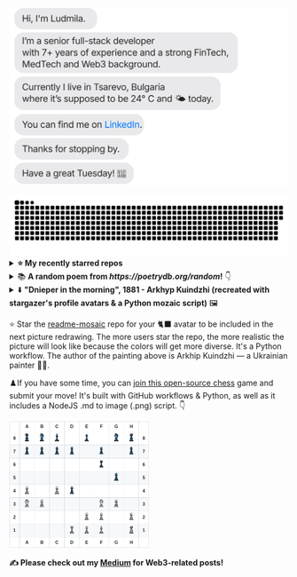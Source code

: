 [![](https://raw.githubusercontent.com/milaabl/milaabl/main/chat.svg)](https://www.linkedin.com/in/ludmila-a-dev/)

<!-- https://github.com/milaabl/milaabl/assets/86361434/c35b0e6f-acf0-435e-920d-b90faa4788ad -->

<img alt="Snake eating my contributions for breakfast🧉" src="https://raw.githubusercontent.com/milaabl/milaabl-readme/preview/github-contribution-grid-snake.svg" />

<details>
<summary>
  <strong>⭐ My recently starred repos </strong>
</summary>
  
<!-- Starred repos start -->
| Name | Url | Stars | Description |
| --- | --- |  --- |  --- |
| PiotrRut/elonmusk-twitter-notifier|https://github.com/PiotrRut/elonmusk-twitter-notifier|59|AI driven e-mail notifier for tweets mentioning stock from Elon Musk 📈|
| Vendicated/Vencord|https://github.com/Vendicated/Vencord|4719|The cutest Discord client mod|
| yeoman/yo|https://github.com/yeoman/yo|3721|CLI tool for running Yeoman generators|
| matter-labs/zksync-era|https://github.com/matter-labs/zksync-era|991|zkSync era|
| 0age/create2crunch|https://github.com/0age/create2crunch|364|A Rust program for finding salts that create gas-efficient Ethereum addresses via CREATE2.|
| joshstevens19/ethereum-multicall|https://github.com/joshstevens19/ethereum-multicall|305|Ability to call many ethereum constant function calls in 1 JSONRPC request|
| threshold-network/token-dashboard|https://github.com/threshold-network/token-dashboard|20||
| LimeChain/mongoose-immutable-plugin|https://github.com/LimeChain/mongoose-immutable-plugin|2|Mongoose plugin guarding fields from modifications|
| ankitects/anki|https://github.com/ankitects/anki|15530|Anki's shared backend and web components, and the Qt frontend|
| lightningnetwork/lnd|https://github.com/lightningnetwork/lnd|7211|Lightning Network Daemon ⚡️|
| CoNarrative/mongo-immutable|https://github.com/CoNarrative/mongo-immutable|10|Immutable MongoDB.|
| lightningdevkit/rust-lightning|https://github.com/lightningdevkit/rust-lightning|1007|A highly modular Bitcoin Lightning library written in Rust. It's rust-lightning, not Rusty's Lightning!|
| node-lightning/node-lightning|https://github.com/node-lightning/node-lightning|122|Bitcoin Lighting Network implemented in Node.js|
| OpenZeppelin/openzeppelin-contracts-upgradeable|https://github.com/OpenZeppelin/openzeppelin-contracts-upgradeable|882|Upgradeable variant of OpenZeppelin Contracts, meant for use in upgradeable contracts. |
| dapphub/ds-test|https://github.com/dapphub/ds-test|188|Assertions, equality checks and other test helpers|
| hbarcelos/forge-multi-version|https://github.com/hbarcelos/forge-multi-version|21|Using forge with multiple solc versions|
| threshold-network/merkle-distribution|https://github.com/threshold-network/merkle-distribution|1|Threshold Network rewards generation and distribution|
| nucypher/nucypher-contracts|https://github.com/nucypher/nucypher-contracts|13|Ethereum contracts supporting TACo applications on the Threshold Network.|
| keep-network/tbtc-v2|https://github.com/keep-network/tbtc-v2|38|Trustlessly tokenized Bitcoin on Ethereum, version 2|
| TotallyMaliciousCryptoBro/TotallyMaliciousCryptoBro|https://github.com/TotallyMaliciousCryptoBro/TotallyMaliciousCryptoBro|4||
| ethereum/EIPs|https://github.com/ethereum/EIPs|12125|The Ethereum Improvement Proposal repository|
| pcaversaccio/reentrancy-attacks|https://github.com/pcaversaccio/reentrancy-attacks|1010|A chronological and (hopefully) complete list of reentrancy attacks to date.|
| StableLib/stablelib|https://github.com/StableLib/stablelib|148|A stable library of useful TypeScript/JavaScript code|
| snappyjs/node-request-queue|https://github.com/snappyjs/node-request-queue|8|A utility to queue up a number requests to be executed in parallel batches with possible waitTime between them.|
| TP-Lab/tp-js-sdk|https://github.com/TP-Lab/tp-js-sdk|179|TokenPocket JS API for Dapp of ETH, IOST, TRON, COSMOS, SOLANA, EOS etc. (mobile only)|
| petr-hejda/solidity-merkle-airdrop|https://github.com/petr-hejda/solidity-merkle-airdrop|3|Example implementation of ERC20 token airdrop using merkle tree|
| MetaMask/KeyringController|https://github.com/MetaMask/KeyringController|210|A module for managing groups of Ethereum accounts and using them.|
| appwrite/appwrite|https://github.com/appwrite/appwrite|37672|Build like a team of hundreds_|
| novuhq/novu|https://github.com/novuhq/novu|30648|🔥 The open-source notification infrastructure with fully functional embedded notification center 🚀🚀🚀|
| wagmi-dev/references|https://github.com/wagmi-dev/references|91|Collection of Chains & Connectors for wagmi|

<!-- Starred repos end -->

</details>

<details>
  <summary>📚 <strong>A random poem from <em>https://poetrydb.org/random</em>!</strong> 👇 </summary>

<!-- Start poem -->
# 💮 An Essay on Criticism. by *Alexander Pope*

<p>
    PART FIRST.<br/><br/>'Tis hard to say, if greater want of skill<br/>Appear in writing or in judging ill;<br/>But, of the two, less dangerous is the offence<br/>To tire our patience, than mislead our sense.<br/>Some few in that, but numbers err in this;<br/>Ten censure wrong for one who writes amiss;<br/>A fool might once himself alone expose,<br/>Now one in verse makes many more in prose.<br/><br/>'Tis with our judgments as our watches, none<br/>Go just alike, yet each believes his own.<br/>In poets as true genius is but rare,<br/>True taste as seldom, is the critic's share;<br/>Both must alike from Heaven derive their light,<br/>These born to judge, as well as those to write.<br/>Let such teach others who themselves excel.<br/>And censure freely who have written well.<br/>Authors are partial to their wit, 'tis true,<br/>But are not critics to their judgment too?<br/><br/>Yet if we look more closely, we shall find<br/>Most have the seeds of judgment in their mind:<br/>Nature affords at least a glimmering light;<br/>The lines, though touch'd but faintly, are drawn right.<br/>But as the slightest sketch, if justly traced,<br/>Is by ill colouring but the more disgraced,<br/>So by false learning is good sense defaced:<br/>Some are bewilder'd in the maze of schools,<br/>And some made coxcombs Nature meant but fools.<br/>In search of wit these lose their common sense,<br/>And then turn critics in their own defence:<br/>Each burns alike, who can, or cannot write,<br/>Or with a rival's, or an eunuch's spite.<br/>All fools have still an itching to deride,<br/>And fain would be upon the laughing side;<br/>If Maevius scribble in Apollo's spite,<br/>There are who judge still worse than he can write.<br/><br/>Some have at first for wits, then poets pass'd,<br/>Turn'd critics next, and proved plain fools at last.<br/>Some neither can for wits nor critics pass,<br/>As heavy mules are neither horse nor ass.<br/>Those half-learn'd witlings, numerous in our isle,<br/>As half-form'd insects on the banks of Nile;<br/>Unfinished things, one knows not what to call,<br/>Their generation's so equivocal:<br/>To tell 'em would a hundred tongues require,<br/>Or one vain wit's, that might a hundred tire.<br/><br/>But you who seek to give and merit fame,<br/>And justly bear a critic's noble name,<br/>Be sure yourself and your own reach to know,<br/>How far your genius, taste, and learning go;<br/>Launch not beyond your depth, but be discreet,<br/>And mark that point where sense and dulness meet.<br/><br/>Nature to all things fix'd the limits fit,<br/>And wisely curb'd proud man's pretending wit.<br/>As on the land while here the ocean gains,<br/>In other parts it leaves wide sandy plains;<br/>Thus in the soul while memory prevails,<br/>The solid power of understanding fails;<br/>Where beams of warm imagination play,<br/>The memory's soft figures melt away.<br/>One science only will one genius fit,<br/>So vast is art, so narrow human wit:<br/>Not only bounded to peculiar arts,<br/>But oft in those confined to single parts.<br/>Like kings, we lose the conquests gain'd before,<br/>By vain ambition still to make them more;<br/>Each might his several province well command,<br/>Would all but stoop to what they understand.<br/><br/>First follow Nature, and your judgment frame<br/>By her just standard, which is still the same:<br/>Unerring Nature, still divinely bright,<br/>One clear, unchanged, and universal light,<br/>Life, force, and beauty, must to all impart,<br/>At once the source, and end, and test of Art.<br/>Art from that fund each just supply provides,<br/>Works without show, and without pomp presides;<br/>In some fair body thus the informing soul<br/>With spirits feeds, with vigour fills the whole,<br/>Each motion guides, and every nerve sustains,<br/>Itself unseen, but in the effects, remains.<br/>Some, to whom Heaven in wit has been profuse,<br/>Want as much more to turn it to its use;<br/>For wit and judgment often are at strife,<br/>Though meant each other's aid, like man and wife,<br/>'Tis more to guide than spur the Muse's steed,<br/>Restrain his fury, than provoke his speed;<br/>The wingèd courser, like a generous horse,<br/>Shows most true mettle when you check his course.<br/><br/>Those rules, of old discover'd, not devised,<br/>Are Nature still, but Nature methodised;<br/>Nature, like liberty, is but restrain'd<br/>By the same laws which first herself ordain'd.<br/>Hear how learn'd Greece her useful rules indites,<br/>When to repress, and when indulge our flights:<br/>High on Parnassus' top her sons she show'd,<br/>And pointed out those arduous paths they trod;<br/>Held from afar, aloft, the immortal prize,<br/>And urged the rest by equal steps to rise.<br/>Just precepts thus from great examples given,<br/>She drew from them what they derived from Heaven.<br/>The generous critic fann'd the poet's fire,<br/>And taught the world with reason to admire.<br/>Then Criticism the Muse's handmaid proved,<br/>To dress her charms, and make her more beloved:<br/>But following wits from that intention stray'd,<br/>Who could not win the mistress, woo'd the maid;<br/>Against the poets their own arms they turn'd,<br/>Sure to hate most the men from whom they learn'd.<br/>So modern 'pothecaries, taught the art,<br/>By doctor's bills to play the doctor's part,<br/>Bold in the practice of mistaken rules,<br/>Prescribe, apply, and call their masters fools.<br/>Some on the leaves of ancient authors prey,<br/>Nor time nor moths e'er spoil'd so much as they.<br/>Some drily plain, without invention's aid,<br/>Write dull receipts how poems may be made.<br/>These leave the sense, their learning to display,<br/>And those explain the meaning quite away.<br/><br/>You then, whose judgment the right course would steer,<br/>Know well each ancient's proper character;<br/>His fable, subject, scope in every page;<br/>Religion, country, genius of his age;<br/>Without all these at once before your eyes,<br/>Cavil you may, but never criticise.<br/>Be Homer's works your study and delight,<br/>Read them by day, and meditate by night;<br/>Thence form your judgment, thence your maxims bring,<br/>And trace the Muses upward to their spring.<br/>Still with itself compared, his text peruse;<br/>And let your comment be the Mantuan Muse.<br/>When first young Maro in his boundless mind,<br/>A work t' outlast immortal Rome design'd,<br/>Perhaps he seem'd above the critic's law,<br/>And but from Nature's fountains scorn'd to draw:<br/>But when t' examine every part he came,<br/>Nature and Homer were, he found, the same.<br/>Convinced, amazed, he checks the bold design,<br/>And rules as strict his labour'd work confine,<br/>As if the Stagyrite o'erlook'd each line.<br/>Learn hence for ancient rules a just esteem;<br/>To copy nature is to copy them.<br/>Some beauties yet no precepts can declare,<br/>For there's a happiness as well as care.<br/>Music resembles poetry, in each<br/>Are nameless graces which no methods teach,<br/>And which a master-hand alone can reach.<br/>If, where the rules not far enough extend,<br/>(Since rules were made but to promote their end)<br/>Some lucky license answer to the full<br/>The intent proposed, that license is a rule;<br/>Thus Pegasus, a nearer way to take,<br/>May boldly deviate from the common track;<br/>Great wits sometimes may gloriously offend,<br/>And rise to faults true critics dare not mend,<br/>From vulgar bounds with brave disorder part,<br/>And snatch a grace beyond the reach of art,<br/>Which, without passing through the judgment, gains<br/>The heart, and all its end at once attains.<br/>In prospects thus, some objects please our eyes,<br/>Which out of nature's common order rise,<br/>The shapeless rock, or hanging precipice.<br/>But though the ancients thus their rules invade,<br/>(As kings dispense with laws themselves have made)<br/>Moderns, beware! or if you must offend<br/>Against the precept, ne'er transgress its end;<br/>Let it be seldom, and compell'd by need,<br/>And have at least their precedent to plead.<br/>The critic else proceeds without remorse,<br/>Seizes your fame, and puts his laws in force.<br/><br/>I know there are, to whose presumptuous thoughts,<br/>Those freer beauties, even in them, seem faults.<br/>Some figures monstrous and misshaped appear,<br/>Consider'd singly, or beheld too near,<br/>Which, but proportion'd to their light, or place,<br/>Due distance reconciles to form and grace.<br/>A prudent chief not always must display<br/>His powers in equal ranks, and fair array,<br/>But with the occasion and the place comply,<br/>Conceal his force, nay, seem sometimes to fly.<br/>Those oft are stratagems which errors seem,<br/>Nor is it Homer nods, but we that dream.<br/><br/>Still green with bays each ancient altar stands,<br/>Above the reach of sacrilegious hands;<br/>Secure from flames, from envy's fiercer rage,<br/>Destructive war, and all-involving age.<br/>See from each clime the learn'd their incense bring!<br/>Hear in all tongues consenting paeans ring!<br/>In praise so just let every voice be join'd,<br/>And fill the general chorus of mankind.<br/>Hail, Bards triumphant! born in happier days;<br/>Immortal heirs of universal praise!<br/>Whose honours with increase of ages grow,<br/>As streams roll down, enlarging as they flow;<br/>Nations unborn your mighty names shall sound,<br/>And worlds applaud that must not yet be found!<br/>Oh may some spark of your celestial fire,<br/>The last, the meanest of your sons inspire,<br/>(That on weak wings, from far, pursues your flights,<br/>Glows while he reads, but trembles as he writes)<br/>To teach vain wits a science little known,<br/>T' admire superior sense, and doubt their own!<br/><br/>PART SECOND.<br/><br/>Of all the causes which conspire to blind<br/>Man's erring judgment, and misguide the mind,<br/>What the weak head with strongest bias rules,<br/>Is PRIDE, the never-failing vice of fools.<br/>Whatever Nature has in worth denied,<br/>She gives in large recruits of needless pride;<br/>For as in bodies, thus in souls, we find<br/>What wants in blood and spirits, swell'd with wind:<br/>Pride, where wit fails, steps in to our defence,<br/>And fills up all the mighty void of sense:<br/>If once right reason drives that cloud away,<br/>Truth breaks upon us with resistless day.<br/>Trust not yourself; but your defects to know,<br/>Make use of every friend--and every foe.<br/><br/>A little learning is a dangerous thing;<br/>Drink deep, or taste not the Pierian spring:<br/>There shallow draughts intoxicate the brain,<br/>And drinking largely sobers us again.<br/>Fired at first sight with what the Muse imparts,<br/>In fearless youth we tempt the heights of arts,<br/>While from the bounded level of our mind,<br/>Short views we take, nor see the lengths behind;<br/>But, more advanced, behold with strange surprise,<br/>New distant scenes of endless science rise!<br/>So, pleased at first the towering Alps we try,<br/>Mount o'er the vales, and seem to tread the sky,<br/>The eternal snows appear already past,<br/>And the first clouds and mountains seem the last:<br/>But, those attain'd, we tremble to survey<br/>The growing labours of the lengthen'd way,<br/>The increasing prospect tires our wandering eyes,<br/>Hills peep o'er hills, and Alps on Alps arise!<br/><br/>A perfect judge will read each work of wit<br/>With the same spirit that its author writ:<br/>Survey the WHOLE, nor seek slight faults to find<br/>Where nature moves, and rapture warms the mind;<br/>Nor lose, for that malignant dull delight,<br/>The generous pleasure to be charm'd with wit.<br/>But in such lays as neither ebb nor flow,<br/>Correctly cold, and regularly low,<br/>That, shunning faults, one quiet tenor keep,<br/>We cannot blame indeed--but we may sleep.<br/>In wit, as nature, what affects our hearts<br/>Is not the exactness of peculiar parts;<br/>'Tis not a lip, or eye, we beauty call,<br/>But the joint force and full result of all.<br/>Thus when we view some well-proportion'd dome,<br/>(The world's just wonder, and even thine, O Rome!)<br/>No single parts unequally surprise,<br/>All comes united to th' admiring eyes;<br/>No monstrous height, or breadth, or length appear;<br/>The whole at once is bold, and regular.<br/><br/>Whoever thinks a faultless piece to see,<br/>Thinks what ne'er was, nor is, nor e'er shall be.<br/>In every work regard the writer's end,<br/>Since none can compass more than they intend;<br/>And if the means be just, the conduct true,<br/>Applause, in spite of trivial faults, is due.<br/>As men of breeding, sometimes men of wit,<br/>To avoid great errors, must the less commit:<br/>Neglect the rules each verbal critic lays,<br/>For not to know some trifles is a praise.<br/>Most critics, fond of some subservient art,<br/>Still make the whole depend upon a part:<br/>They talk of principles, but notions prize,<br/>And all to one loved folly sacrifice.<br/><br/>Once on a time, La Mancha's knight, they say,<br/>A certain bard encountering on the way,<br/>Discoursed in terms as just, with looks as sage,<br/>As e'er could Dennis, of the Grecian stage;<br/>Concluding all were desperate sots and fools,<br/>Who durst depart from Aristotle's rules.<br/>Our author, happy in a judge so nice,<br/>Produced his play, and begg'd the knight's advice;<br/>Made him observe the subject, and the plot,<br/>The Manners, Passions, Unities; what not?<br/>All which, exact to rule, were brought about,<br/>Were but a combat in the lists left out.<br/>'What! leave the combat out?' exclaims the knight.<br/>'Yes, or we must renounce the Stagyrite.'<br/>'Not so, by Heaven!' (he answers in a rage);<br/>'Knights, squires, and steeds must enter on the stage.'<br/>'So vast a throng the stage can ne'er contain.'<br/>'Then build a new, or act it in a plain.'<br/><br/>Thus critics, of less judgment than caprice,<br/>Curious, not knowing, not exact but nice,<br/>Form short ideas, and offend in arts<br/>(As most in manners) by a love to parts.<br/><br/>Some to conceit alone their taste confine,<br/>And glittering thoughts struck out at every line;<br/>Pleased with a work where nothing's just or fit;<br/>One glaring chaos and wild heap of wit.<br/>Poets, like painters, thus, unskill'd to trace<br/>The naked nature and the living grace,<br/>With gold and jewels cover every part,<br/>And hide with ornaments their want of art.<br/>True wit is nature to advantage dress'd;<br/>What oft was thought, but ne'er so well express'd;<br/>Something, whose truth convinced at sight we find,<br/>That gives us back the image of our mind.<br/>As shades more sweetly recommend the light,<br/>So modest plainness sets off sprightly wit.<br/>For works may have more wit than does 'em good,<br/>As bodies perish through excess of blood.<br/><br/>Others for language all their care express,<br/>And value books, as women men, for dress:<br/>Their praise is still--'The style is excellent;'<br/>The sense, they humbly take upon content.<br/>Words are like leaves, and where they most abound,<br/>Much fruit of sense beneath is rarely found.<br/>False eloquence, like the prismatic glass,<br/>Its gaudy colours spreads on every place;<br/>The face of Nature we no more survey,<br/>All glares alike, without distinction gay;<br/>But true expression, like the unchanging sun,<br/>Clears, and improves whate'er it shines upon;<br/>It gilds all objects, but it alters none.<br/>Expression is the dress of thought, and still<br/>Appears more decent, as more suitable;<br/>A vile conceit in pompous words express'd,<br/>Is like a clown in regal purple dress'd:<br/>For different styles with different subjects sort,<br/>As several garbs with country, town, and court.<br/>Some by old words to fame have made pretence,<br/>Ancients in phrase, mere moderns in their sense;<br/>Such labour'd nothings, in so strange a style,<br/>Amaze the unlearn'd, and make the learnèd smile.<br/>Unlucky, as Fungoso in the play,<br/>These sparks with awkward vanity display<br/>What the fine gentleman wore yesterday;<br/>And but so mimic ancient wits at best,<br/>As apes our grandsires, in their doublets dress'd.<br/>In words, as fashions, the same rule will hold;<br/>Alike fantastic, if too new, or old:<br/>Be not the first by whom the new are tried,<br/>Nor yet the last to lay the old aside.<br/><br/>But most by numbers judge a poet's song;<br/>And smooth or rough, with them, is right or wrong:<br/>In the bright Muse, though thousand charms conspire,<br/>Her voice is all these tuneful fools admire;<br/>Who haunt Parnassus but to please their ear,<br/>Not mend their minds; as some to church repair,<br/>Not for the doctrine, but the music there.<br/>These equal syllables alone require,<br/>Though oft the ear the open vowels tire;<br/>While expletives their feeble aid do join,<br/>And ten low words oft creep in one dull line:<br/>While they ring round the same unvaried chimes,<br/>With sure returns of still expected rhymes;<br/>Where'er you find 'the cooling western breeze,'<br/>In the next line, it 'whispers through the trees:'<br/>If crystal streams 'with pleasing murmurs creep,'<br/>The reader's threaten'd (not in vain) with 'sleep:'<br/>Then, at the last and only couplet fraught<br/>With some unmeaning thing they call a thought,<br/>A needless Alexandrine ends the song<br/>That, like a wounded snake, drags its slow length along.<br/>Leave such to tune their own dull rhymes, and know<br/>What's roundly smooth, or languishingly slow;<br/>And praise the easy vigour of a line,<br/>Where Denham's strength, and Waller's sweetness join.<br/>True ease in writing comes from art, not chance,<br/>As those move easiest who have learn'd to dance.<br/>'Tis not enough no harshness gives offence,<br/>The sound must seem an echo to the sense;<br/>Soft is the strain when Zephyr gently blows,<br/>And the smooth stream in smoother numbers flows:<br/>But when loud surges lash the sounding shore,<br/>The hoarse, rough verse should like the torrent roar.<br/>When Ajax strives some rock's vast weight to throw,<br/>The line too labours, and the words move slow;<br/>Not so, when swift Camilla scours the plain,<br/>Flies o'er the unbending corn, and skims along the main.<br/>Hear how Timotheus' varied lays surprise,<br/>And bid alternate passions fall and rise!<br/>While, at each change, the son of Libyan Jove<br/>Now burns with glory, and then melts with love;<br/>Now his fierce eyes with sparkling fury glow,<br/>Now sighs steal out, and tears begin to flow:<br/>Persians and Greeks like turns of nature found,<br/>And the world's victor stood subdued by sound!<br/>The power of music all our hearts allow,<br/>And what Timotheus was, is Dryden now.<br/><br/>Avoid extremes; and shun the fault of such<br/>Who still are pleased, too little or too much.<br/>At every trifle scorn to take offence:<br/>That always shows great pride or little sense;<br/>Those heads, as stomachs, are not sure the best<br/>Which nauseate all, and nothing can digest.<br/>Yet let not each gay turn thy rapture move,<br/>For fools admire, but men of sense approve:<br/>As things seem large which we through mists descry,<br/>Dulness is ever apt to magnify.<br/><br/>Some, foreign writers, some, our own despise;<br/>The ancients only, or the moderns prize.<br/>Thus wit, like faith, by each man is applied<br/>To one small sect, and all are damn'd beside.<br/>Meanly they seek the blessing to confine,<br/>And force that sun but on a part to shine,<br/>Which not alone the southern wit sublimes,<br/>But ripens spirits in cold northern climes;<br/>Which from the first has shone on ages past,<br/>Enlights the present, and shall warm the last;<br/>Though each may feel increases and decays,<br/>And see now clearer and now darker days.<br/>Regard not then if wit be old or new,<br/>But blame the false, and value still the true.<br/><br/>Some ne'er advance a judgment of their own,<br/>But catch the spreading notion of the town;<br/>They reason and conclude by precedent,<br/>And own stale nonsense which they ne'er invent.<br/>Some judge of authors' names, not works, and then<br/>Nor praise nor blame the writings, but the men.<br/>Of all this servile herd, the worst is he<br/>That in proud dulness joins with quality;<br/>A constant critic at the great man's board,<br/>To fetch and carry nonsense for my lord.<br/>What woful stuff this madrigal would be,<br/>In some starved hackney sonnetteer, or me?<br/>But let a lord once own the happy lines<br/>How the wit brightens! how the style refines!<br/>Before his sacred name flies every fault,<br/>And each exalted stanza teems with thought!<br/><br/>The vulgar thus through imitation err;<br/>As oft the learn'd by being singular:<br/>So much they scorn the crowd, that if the throng<br/>By chance go right, they purposely go wrong:<br/>So schismatics the plain believers quit,<br/>And are but damn'd for having too much wit.<br/>Some praise at morning what they blame at night,<br/>But always think the last opinion right.<br/>A Muse by these is like a mistress used,<br/>This hour she's idolised, the next abused;<br/>While their weak heads, like towns unfortified,<br/>'Twixt sense and nonsense daily change their side.<br/>Ask them the cause; they're wiser still, they say;<br/>And still to-morrow's wiser than to-day.<br/>We think our fathers fools, so wise we grow;<br/>Our wiser sons, no doubt, will think us so.<br/>Once school-divines this zealous isle o'erspread;<br/>Who knew most sentences, was deepest read;<br/>Faith, Gospel, all, seem'd made to be disputed,<br/>And none had sense enough to be confuted:<br/>Scotists and Thomists now in peace remain,<br/>Amidst their kindred cobwebs in Duck-lane.<br/>If Faith itself has different dresses worn,<br/>What wonder modes in wit should take their turn?<br/>Oft, leaving what is natural and fit,<br/>The current folly proves the ready wit,<br/>And authors think their reputation safe<br/>Which lives as long as fools are pleased to laugh.<br/><br/>Some valuing those of their own side or mind,<br/>Still make themselves the measure of mankind:<br/>Fondly we think we honour merit then,<br/>When we but praise ourselves in other men.<br/>Parties in wit attend on those of state,<br/>And public faction doubles private hate.<br/>Pride, malice, folly, against Dryden rose,<br/>In various shapes of parsons, critics, beaux;<br/>But sense survived, when merry jests were past;<br/>For rising merit will buoy up at last.<br/>Might he return, and bless once more our eyes,<br/>New Blackmores and new Milbourns must arise:<br/>Nay, should great Homer lift his awful head,<br/>Zoilus again would start up from the dead.<br/>Envy will Merit, as its shade, pursue,<br/>But like a shadow, proves the substance true;<br/>For envied wit, like Sol eclipsed, makes known<br/>The opposing body's grossness, not its own.<br/>When first that sun too powerful beams displays,<br/>It draws up vapours which obscure its rays;<br/>But even those clouds at last adorn its way,<br/>Reflect new glories, and augment the day.<br/><br/>Be thou the first true merit to befriend;<br/>His praise is lost, who stays till all commend.<br/>Short is the date, alas! of modern rhymes,<br/>And 'tis but just to let them live betimes.<br/>No longer now that golden age appears,<br/>When patriarch-wits survived a thousand years:<br/>Now length of fame (our second life) is lost,<br/>And bare threescore is all even that can boast;<br/>Our sons their fathers' failing language see,<br/>And such as Chaucer is, shall Dryden be.<br/>So when the faithful pencil has design'd<br/>Some bright idea of the master's mind,<br/>Where a new world leaps out at his command,<br/>And ready Nature waits upon his hand;<br/>When the ripe colours soften and unite,<br/>And sweetly melt into just shade and light;<br/>When mellowing years their full perfection give,<br/>And each bold figure just begins to live,<br/>The treacherous colours the fair art betray,<br/>And all the bright creation fades away!<br/><br/>Unhappy wit, like most mistaken things,<br/>Atones not for that envy which it brings.<br/>In youth alone its empty praise we boast,<br/>But soon the short-lived vanity is lost:<br/>Like some fair flower the early spring supplies,<br/>That gaily blooms, but even in blooming dies.<br/>What is this wit, which must our cares employ?<br/>The owner's wife, that other men enjoy;<br/>Then most our trouble still when most admired,<br/>And still the more we give, the more required;<br/>Whose fame with pains we guard, but lose with ease,<br/>Sure some to vex, but never all to please;<br/>'Tis what the vicious fear, the virtuous shun,<br/>By fools 'tis hated, and by knaves undone!<br/><br/>If wit so much from ignorance undergo,<br/>Ah, let not learning too commence its foe!<br/>Of old, those met rewards who could excel,<br/>And such were praised who but endeavour'd well:<br/>Though triumphs were to generals only due,<br/>Crowns were reserved to grace the soldiers too.<br/>Now, they who reach Parnassus' lofty crown,<br/>Employ their pains to spurn some others down;<br/>And while self-love each jealous writer rules,<br/>Contending wits become the sport of fools:<br/>But still the worst with most regret commend,<br/>For each ill author is as bad a friend.<br/>To what base ends, and by what abject ways,<br/>Are mortals urged through sacred lust of praise!<br/>Ah, ne'er so dire a thirst of glory boast,<br/>Nor in the critic let the man be lost.<br/>Good-nature and good-sense must ever join;<br/>To err is human--to forgive, divine.<br/><br/>But if in noble minds some dregs remain,<br/>Not yet purged off, of spleen and sour disdain;<br/>Discharge that rage on more provoking crimes,<br/>Nor fear a dearth in these flagitious times.<br/>No pardon vile obscenity should find,<br/>Though wit and art conspire to move your mind;<br/>But dulness with obscenity must prove<br/>As shameful sure as impotence in love.<br/>In the fat age of pleasure, wealth, and ease,<br/>Sprung the rank weed, and thrived with large increase:<br/>When love was all an easy monarch's care;<br/>Seldom at council, never in a war:<br/>Jilts ruled the state, and statesmen farces writ;<br/>Nay, wits had pensions, and young lords had wit;<br/>The fair sat panting at a courtier's play,<br/>And not a mask went unimproved away:<br/>The modest fan was lifted up no more,<br/>And virgins smiled at what they blush'd before.<br/>The following license of a foreign reign<br/>Did all the dregs of bold Socinus drain;<br/>Then unbelieving priests reform'd the nation,<br/>And taught more pleasant methods of salvation;<br/>Where Heaven's free subjects might their rights dispute,<br/>Lest God himself should seem too absolute:<br/>Pulpits their sacred satire learn'd to spare,<br/>And vice admired to find a flatterer there!<br/>Encouraged thus, wit's Titans braved the skies,<br/>And the press groan'd with licensed blasphemies.<br/>These monsters, critics! with your darts engage,<br/>Here point your thunder, and exhaust your rage!<br/>Yet shun their fault, who, scandalously nice,<br/>Will needs mistake an author into vice;<br/>All seems infected that the infected spy,<br/>As all looks yellow to the jaundiced eye.<br/><br/>PART THIRD.<br/><br/>Learn, then, what MORALS critics ought to show,<br/>For 'tis but half a judge's task to know.<br/>'Tis not enough, taste, judgment, learning join;<br/>In all you speak, let truth and candour shine:<br/>That not alone what to your sense is due<br/>All may allow; but seek your friendship too.<br/><br/>Be silent always when you doubt your sense;<br/>And speak, though sure, with seeming diffidence:<br/>Some positive, persisting fops we know,<br/>Who, if once wrong, will needs be always so;<br/>But you, with pleasure own your errors past,<br/>And make each day a critique on the last.<br/><br/>'Tis not enough your counsel still be true;<br/>Blunt truths more mischief than nice falsehoods do;<br/>Men must be taught as if you taught them not,<br/>And things unknown proposed as things forgot.<br/>Without good-breeding, truth is disapproved;<br/>That only makes superior sense beloved.<br/><br/>Be niggards of advice on no pretence;<br/>For the worst avarice is that of sense.<br/>With mean complaisance ne'er betray your trust,<br/>Nor be so civil as to prove unjust.<br/>Fear not the anger of the wise to raise;<br/>Those best can bear reproof, who merit praise.<br/><br/>'Twere well might critics still this freedom take,<br/>But Appius reddens at each word you speak,<br/>And stares tremendous, with a threatening eye,<br/>Like some fierce tyrant in old tapestry.<br/>Fear most to tax an Honourable fool,<br/>Whose right it is, uncensured, to be dull;<br/>Such, without wit, are poets when they please,<br/>As without learning they can take degrees.<br/>Leave dangerous truths to unsuccessful satires,<br/>And flattery to fulsome dedicators,<br/>Whom, when they praise, the world believes no more,<br/>Than when they promise to give scribbling o'er.<br/>'Tis best sometimes your censure to restrain,<br/>And charitably let the dull be vain:<br/>Your silence there is better than your spite,<br/>For who can rail so long as they can write?<br/>Still humming on, their drowsy course they keep,<br/>And lash'd so long, like tops, are lash'd asleep.<br/>False steps but help them to renew the race,<br/>As, after stumbling, jades will mend their pace.<br/>What crowds of these, impenitently bold,<br/>In sounds and jingling syllables grown old,<br/>Still run on poets, in a raging vein,<br/>Even to the dregs and squeezings of the brain,<br/>Strain out the last dull droppings of their sense,<br/>And rhyme with all the rage of impotence!<br/><br/>Such shameless bards we have; and yet 'tis true,<br/>There are as mad, abandon'd critics too.<br/>The bookful blockhead, ignorantly read,<br/>With loads of learnèd lumber in his head,<br/>With his own tongue still edifies his ears,<br/>And always listening to himself appears.<br/>All books he reads, and all he reads assails,<br/>From Dryden's Fables down to D'Urfey's Tales.<br/>With him, most authors steal their works, or buy;<br/>Garth did not write his own Dispensary.<br/>Name a new play, and he's the poet's friend,<br/>Nay, show'd his faults--but when would poets mend?<br/>No place so sacred from such fops is barr'd,<br/>Nor is Paul's church more safe than Paul's churchyard:<br/>Nay, fly to altars; there they'll talk you dead:<br/>For fools rush in where angels fear to tread.<br/>Distrustful sense with modest caution speaks,<br/>It still looks home, and short excursions makes;<br/>But rattling nonsense in full volleys breaks,<br/>And, never shock'd, and never turn'd aside,<br/>Bursts out, resistless, with a thundering tide.<br/><br/>But where's the man, who counsel can bestow,<br/>Still pleased to teach, and yet not proud to know?<br/>Unbiass'd, or by favour, or by spite;<br/>Not dully prepossess'd, nor blindly right;<br/>Though learn'd, well-bred; and though well-bred, sincere;<br/>Modestly bold, and humanly severe:<br/>Who to a friend his faults can freely show,<br/>And gladly praise the merit of a foe?<br/>Bless'd with a taste exact, yet unconfined;<br/>A knowledge both of books and human kind;<br/>Generous converse; a soul exempt from pride;<br/>And love to praise, with reason on his side?<br/><br/>Such once were critics; such the happy few,<br/>Athens and Rome in better ages knew.<br/>The mighty Stagyrite first left the shore,<br/>Spread all his sails, and durst the deeps explore;<br/>He steer'd securely, and discover'd far,<br/>Led by the light of the Maeonian star.<br/>Poets, a race long unconfined, and free,<br/>Still fond and proud of savage liberty,<br/>Received his laws; and stood convinced 'twas fit,<br/>Who conquer'd Nature, should preside o'er Wit.<br/><br/>Horace still charms with graceful negligence,<br/>And without method talks us into sense,<br/>Will, like a friend, familiarly convey<br/>The truest notions in the easiest way.<br/>He who, supreme in judgment, as in wit,<br/>Might boldly censure, as he boldly writ,<br/>Yet judged with coolness, though he sung with fire;<br/>His precepts teach but what his works inspire.<br/>Our critics take a contrary extreme,<br/>They judge with fury, but they write with phlegm:<br/>Nor suffers Horace more in wrong translations<br/>By wits, than critics in as wrong quotations.<br/><br/>See Dionysius Homer's thoughts refine,<br/>And call new beauties forth from every line!<br/><br/>Fancy and art in gay Petronius please,<br/>The scholar's learning, with the courtier's ease.<br/><br/>In grave Quintilian's copious work we find<br/>The justest rules and clearest method join'd:<br/>Thus useful arms in magazines we place,<br/>All ranged in order, and disposed with grace,<br/>But less to please the eye, than arm the hand,<br/>Still fit for use, and ready at command.<br/><br/>Thee, bold Longinus! all the Nine inspire,<br/>And bless their critic with a poet's fire.<br/>An ardent judge, who, zealous in his trust,<br/>With warmth gives sentence, yet is always just;<br/>Whose own example strengthens all his laws;<br/>And is himself that Great Sublime he draws.<br/><br/>Thus long succeeding critics justly reign'd,<br/>Licence repress'd, and useful laws ordain'd.<br/>Learning and Rome alike in empire grew;<br/>And arts still follow'd where her eagles flew;<br/>From the same foes, at last, both felt their doom,<br/>And the same age saw Learning fall, and Rome.<br/>With Tyranny then Superstition join'd,<br/>As that the body, this enslaved the mind;<br/>Much was believed, but little understood,<br/>And to be dull was construed to be good;<br/>A second deluge Learning thus o'errun,<br/>And the Monks finish'd what the Goths begun.<br/><br/>At length Erasmus, that great injured name,<br/>(The glory of the priesthood, and the shame!)<br/>Stemm'd the wild torrent of a barbarous age,<br/>And drove those holy Vandals off the stage.<br/><br/>But see! each Muse, in Leo's golden days,<br/>Starts from her trance, and trims her wither'd bays,<br/>Rome's ancient Genius, o'er its ruins spread,<br/>Shakes off the dust, and rears his reverend head.<br/>Then Sculpture and her sister-arts revive;<br/>Stones leap'd to form, and rocks began to live;<br/>With sweeter notes each rising temple rung:<br/>A Raphael painted, and a Vida sung:<br/>Immortal Vida! on whose honour'd brow<br/>The poet's bays and critic's ivy grow;<br/>Cremona now shall ever boast thy name,<br/>As next in place to Mantua, next in fame!<br/><br/>But soon by impious arms from Latium chased,<br/>Their ancient bounds the banish'd Muses pass'd;<br/>Thence Arts o'er all the northern world advance,<br/>But critic-learning flourish'd most in France:<br/>The rules a nation, born to serve, obeys;<br/>And Boileau still in right of Horace sways.<br/>But we, brave Britons, foreign laws despised,<br/>And kept unconquer'd and uncivilised;<br/>Fierce for the liberties of wit, and bold,<br/>We still defied the Romans, as of old.<br/>Yet some there were, among the sounder few<br/>Of those who less presumed, and better knew,<br/>Who durst assert the juster ancient cause,<br/>And here restored Wit's fundamental laws.<br/>Such was the Muse, whose rules and practice tell,<br/>'Nature's chief masterpiece is writing well.'<br/>Such was Roscommon, not more learn'd than good,<br/>With manners generous as his noble blood;<br/>To him the wit of Greece and Rome was known,<br/>And every author's merit, but his own.<br/>Such late was Walsh--the Muse's judge and friend,<br/>Who justly knew to blame or to commend;<br/>To failings mild, but zealous for desert;<br/>The clearest head, and the sincerest heart.<br/>This humble praise, lamented Shade! receive,<br/>This praise at least a grateful Muse may give:<br/>The Muse, whose early voice you taught to sing,<br/>Prescribed her heights, and pruned her tender wing,<br/>(Her guide now lost) no more attempts to rise,<br/>But in low numbers short excursions tries:<br/>Content, if hence the unlearn'd their wants may view,<br/>The learn'd reflect on what before they knew:<br/>Careless of censure, nor too fond of fame;<br/>Still pleased to praise, yet not afraid to blame;<br/>Averse alike to flatter, or offend;<br/>Not free from faults, nor yet too vain to mend.
</p>

***
<!-- End poem -->
</details>

<details>
<summary>
  ⬇️ <strong>"Dnieper in the morning", 1881 - Arkhyp Kuindzhi (recreated with stargazer's profile avatars & a Python mozaic script)</strong> 🖼️
</summary>

<img width="49%" src="https://raw.githubusercontent.com/milaabl/readme-mosaic/main/data/input.jpg" alt="Original picture"/>
<img width="49%" src="https://raw.githubusercontent.com/milaabl/readme-mosaic/main/data/output.jpg" alt="Output picture"/>
<img width="70%" src="https://raw.githubusercontent.com/milaabl/readme-mosaic/main/data/output.gif" alt="Output GIF"/>
</details>

⭐ Star the [readme-mosaic](https://github.com/milaabl/readme-mosaic) repo for your 🐈‍⬛ avatar to be included in the next picture redrawing. The more users star the repo, the more realistic the picture will look like because the colors will get more diverse. It's a Python workflow. The author of the painting above is Arkhip Kuindzhi — a Ukrainian painter 💙💛.

♟️If you have some time, you can [join this open-source chess](https://github.com/milaabl/readme-chess) game and submit your move! It's built with GitHub workflows & Python, as well as it includes a NodeJS .md to image (.png) script. 👇

<a href="https://github.com/milaabl/readme-chess/blob/master/README.md"><img src="https://raw.githubusercontent.com/milaabl/readme-chess/master/chess.png" alt="README chess dynamic game preview" width="50%" /></a>

<strong>✍️ Please check out my <a href="https://medium.com/@milaabl2405">Medium</a> for Web3-related posts!</strong>

